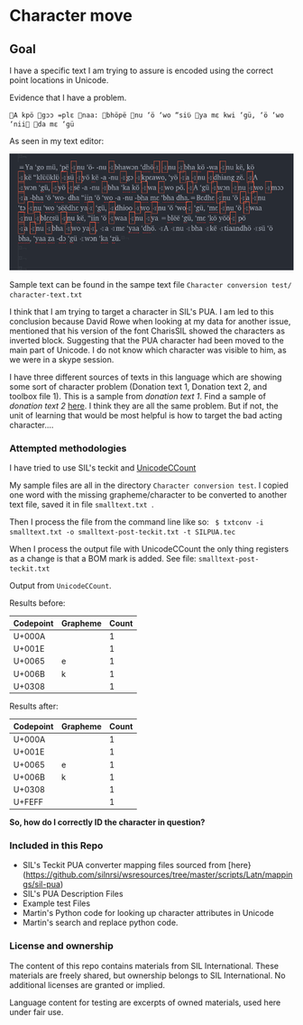 # Character move

## Goal
I have a specific text I am trying to assure is encoded using the correct point locations in Unicode.

Evidence that I have a problem.

```
A kpö gɔɔ =plɛ naa: bhöpë nu ‘ö ‘wo “siʋ̈ ya mɛ kwi ‘gü, ‘ö ‘wo ‘nii da mɛ ‘gü
```

As seen in my text editor:

![Some Missing character](What-character-is-this.png)

Sample text can be found in the sampe text file `Character conversion test/ 	character-text.txt`

I think that I am trying to target a character in SIL's PUA. I am led to this conclusion because David Rowe when looking at my data for another issue, mentioned that his version of the font CharisSIL showed the characters as inverted block. Suggesting that the PUA character had been moved to the main part of Unicode. I do not know which character was visible to him, as we were in a skype session.

I have three different sources of texts in this language which are showing some sort of character problem (Donation text 1, Donation text 2, and toolbox file 1). This is a sample from _donation text 1_. Find a sample of _donation text 2_ [here](https://github.com/HughP/dnj-corups/blob/master/mass-text.txt).  I think they are all the same problem. But if not, the unit of learning that would be most helpful is how to target the bad acting character....

### Attempted methodologies

I have tried to use SIL's teckit and [UnicodeCCount](http://scripts.sil.org/UnicodeCharacterCount)

My sample files are all in the directory `Character conversion test`.
 I copied one word with the missing grapheme/character to be converted to another text file, saved it in file `smalltext.txt `.

Then I process the file from the command line like so: ` $ txtconv -i smalltext.txt -o smalltext-post-teckit.txt -t SILPUA.tec`

 When I process the output file with UnicodeCCount the only thing registers as a change is that a BOM mark is added. See file: `smalltext-post-teckit.txt `

Output from  `UnicodeCCount`.

Results before:

Codepoint | Grapheme | Count
----|----|----
U+000A |   | 1
U+001E |   | 1
U+0065 | e | 1
U+006B | k | 1
U+0308 |  | 1

Results after:

Codepoint | Grapheme | Count
----|----|----
U+000A |   | 1
U+001E |   | 1
U+0065 | e | 1
U+006B | k | 1
U+0308 |  | 1
U+FEFF |  | 1


**So, how do I correctly ID the character in question?**


### Included in this Repo

* SIL's Teckit PUA converter mapping files sourced from [here}(https://github.com/silnrsi/wsresources/tree/master/scripts/Latn/mappings/sil-pua)
* SIL's PUA Description Files
* Example test Files
* Martin's Python code for looking up character attributes in Unicode
* Martin's search and replace python code.

### License and ownership

The content of this repo contains materials from SIL International. These materials are freely shared, but ownership belongs to SIL International. No additional licenses are granted or implied.

Language content for testing are excerpts of owned materials, used here under fair use.
